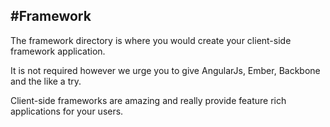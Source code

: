 #Framework
----

The framework directory is where you would create your client-side framework application.

It is not required however we urge you to give AngularJs, Ember, Backbone and the like a try.

Client-side frameworks are amazing and really provide feature rich applications for your users.
